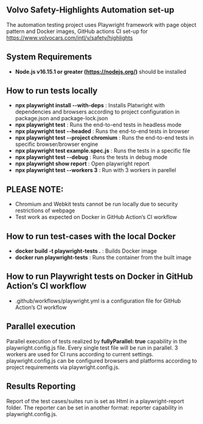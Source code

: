 ## Volvo Safety-Highlights Automation set-up
The automation testing project uses Playwright framework with page object pattern and Docker images, GitHub actions CI set-up for https://www.volvocars.com/intl/v/safety/highlights

## System Requirements
 * **Node.js v16.15.1 or greater (https://nodejs.org/)** should be installed

## How to run tests locally
 * **npx playwright install --with-deps** : Installs Platwright with dependencies and browsers according to project configuration in package.json and package-lock.json
 * **npx playwright test** : Runs the end-to-end tests in headless mode
 * **npx playwright test --headed** : Runs the end-to-end tests in browser
 * **npx playwright test --project chromium** : Runs the end-to-end tests in specific browser/browser engine
 * **npx playwright test example.spec.js** : Runs the tests in a specific file
 * **npx playwright test  --debug** : Runs the tests in debug mode
 * **npx playwright show report** : Open playwright report
 * **npx playwright test --workers 3** : Run with 3 workers in parellel

 ## PLEASE NOTE: 
 * Chromium and Webkit tests cannot be run locally due to security restrictions of webpage
 * Test work as expected on Docker in GitHub Action’s CI workflow

## How to run test-cases with the local Docker
 * **docker build -t playwright-tests .** : Builds Docker image
 * **docker run playwright-tests** : Runs the container from the built image

## How to run Playwright tests on Docker in GitHub Action’s CI workflow
 * .github/workflows/playwright.yml is a configuration file for GitHub Action’s CI workflow

## Parallel execution
Parallel execution of tests realized by **fullyParallel: true** capability in the playwright.config.js file. Every single test file will be run in parallel. 3 workers are used for CI runs according to current settings. playwright.config.js can be configured browsers and platforms according to project requirements via playwright.config.js. 

## Results Reporting
Report of the test cases/suites run is set as Html in a playwright-report folder. The reporter can be set in another format: reporter capability in playwright.config.js. 